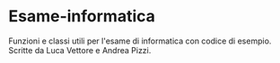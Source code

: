 # Esame-informatica
Funzioni e classi utili per l'esame di informatica con codice di esempio. Scritte da Luca Vettore e Andrea Pizzi.
